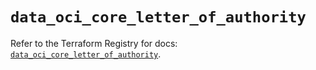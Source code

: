 # `data_oci_core_letter_of_authority`

Refer to the Terraform Registry for docs: [`data_oci_core_letter_of_authority`](https://registry.terraform.io/providers/oracle/oci/7.19.0/docs/data-sources/core_letter_of_authority).
